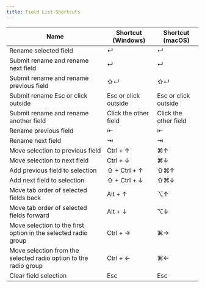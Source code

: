 ```yaml
---
title: Field List Shortcuts
---
```


| Name                                                             | Shortcut (Windows)    | Shortcut (macOS)      |
| ---------------------------------------------------------------- | --------------------- | --------------------- |
| Rename selected field                                            | ↵                     | ↵                     |
| Submit rename and rename next field                              | ↵                     | ↵                     |
| Submit rename and rename previous field                          | ⇧↵                    | ⇧↵                    |
| Submit rename Esc or click outside                               | Esc or click outside  | Esc or click outside  |
| Submit rename and rename another field                           | Click the other field | Click the other field |
| Rename previous field                                            | ⇤                     | ⇤                     |
| Rename next field                                                | ⇥                     | ⇥                     |
| Move selection to previous field                                 | Ctrl + ↑              | ⌘↑                    |
| Move selection to next field                                     | Ctrl + ↓              | ⌘↓                    |
| Add previous field to selection                                  | ⇧ + Ctrl + ↑          | ⇧⌘↑                   |
| Add next field to selection                                      | ⇧ + Ctrl + ↓          | ⇧⌘↓                   |
| Move tab order of selected fields back                           | Alt + ↑               | ⌥↑                    |
| Move tab order of selected fields forward                        | Alt + ↓               | ⌥↓                    |
| Move selection to the first option in the selected radio group   | Ctrl + →              | ⌘→                    |
| Move selection from the selected radio option to the radio group | Ctrl + ←              | ⌘←                    |
| Clear field selection                                            | Esc                   | Esc                   |

